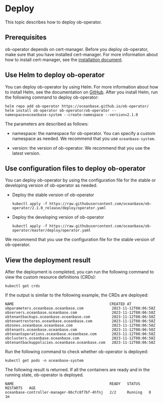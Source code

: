 # Deploy

This topic describes how to deploy ob-operator.

## Prerequisites

ob-operator depends on cert-manager. Before you deploy ob-operator, make sure that you have installed cert-manager. For more information about how to install cert-manager, see the [installation document](https://cert-manager.io/docs/installation/).

## Use Helm to deploy ob-operator

You can deploy ob-operator by using Helm. For more information about how to install Helm, see the documentation on [GitHub](https://github.com/helm/helm). After you install Helm, run the following command to deploy ob-operator:

```shell
helm repo add ob-operator https://oceanbase.github.io/ob-operator/
helm install ob-operator ob-operator/ob-operator --namespace=oceanbase-system --create-namespace --version=2.1.0
```

The parameters are described as follows:

* namespace: the namespace for ob-operator. You can specify a custom namespace as needed. We recommend that you use `oceanbase-system`.

* version: the version of ob-operator. We recommend that you use the latest version.

## Use configuration files to deploy ob-operator

You can deploy ob-operator by using the configuration file for the stable or developing version of ob-operator as needed.

* Deploy the stable version of ob-operator

   ```shell
   kubectl apply -f https://raw.githubusercontent.com/oceanbase/ob-operator/2.1.0_release/deploy/operator.yaml
   ```

* Deploy the developing version of ob-operator

   ```shell
   kubectl apply -f https://raw.githubusercontent.com/oceanbase/ob-operator/master/deploy/operator.yaml
   ```

We recommend that you use the configuration file for the stable version of ob-operator.

## View the deployment result

After the deployment is completed, you can run the following command to view the custom resource definitions (CRDs):

```shell
kubectl get crds
```

If the output is similar to the following example, the CRDs are deployed:

```shell
NAME                                            CREATED AT
obparameters.oceanbase.oceanbase.com             2023-11-12T08:06:58Z
observers.oceanbase.oceanbase.com                2023-11-12T08:06:58Z
obtenantbackups.oceanbase.oceanbase.com          2023-11-12T08:06:58Z
obtenantrestores.oceanbase.oceanbase.com         2023-11-12T08:06:58Z
obzones.oceanbase.oceanbase.com                  2023-11-12T08:06:58Z
obtenants.oceanbase.oceanbase.com                2023-11-12T08:06:58Z
obtenantoperations.oceanbase.oceanbase.com       2023-11-12T08:06:58Z
obclusters.oceanbase.oceanbase.com               2023-11-12T08:06:58Z
obtenantbackuppolicies.oceanbase.oceanbase.com   2023-11-12T08:06:58Z
```

Run the following command to check whether ob-operator is deployed:

```shell
kubectl get pods -n oceanbase-system
```

The following result is returned. If all the containers are ready and in the running state, ob-operator is deployed.

```shell
NAME                                            READY   STATUS    RESTARTS   AGE
oceanbase-controller-manager-86cfc8f7bf-4hfnj   2/2     Running   0          1m
```
